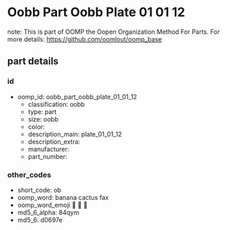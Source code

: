 # Oobb Part Oobb Plate 01 01 12  

note: This is part of OOMP the Oopen Organization Method For Parts. For more details: https://github.com/oomlout/oomp_base

##  part details





### id
* oomp_id: oobb_part_oobb_plate_01_01_12
  * classification: oobb
  * type: part
  * size: oobb
  * color: 
  * description_main: plate_01_01_12
  * description_extra: 
  * manufacturer: 
  * part_number: 

### other_codes
* short_code: ob
* oomp_word: banana cactus fax
* oomp_word_emoji :banana: :cactus: :fax:
* md5_6_alpha: 84qym
* md5_6: d0697e